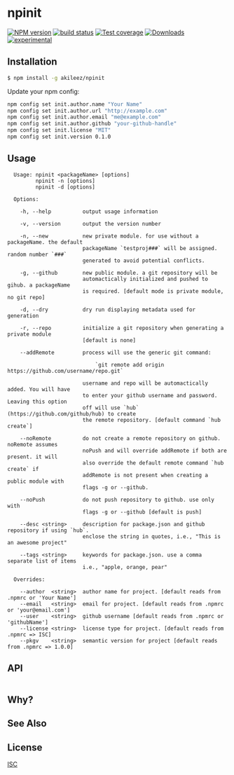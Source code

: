 # npinit
[![NPM version][npm-image]][npm-url]
[![build status][travis-image]][travis-url]
[![Test coverage][coveralls-image]][coveralls-url]
[![Downloads][downloads-image]][downloads-url]
[![experimental][stability-image]][stability-url]



## Installation
```bash
$ npm install -g akileez/npinit
```

Update your npm config:

``` bash
npm config set init.author.name "Your Name"
npm config set init.author.url "http://example.com"
npm config set init.author.email "me@example.com"
npm config set init.author.github "your-github-handle"
npm config set init.license "MIT"
npm config set init.version 0.1.0
```

## Usage
```
  Usage: npinit <packageName> [options]
         npinit -n [options]
         npinit -d [options]

  Options:

    -h, --help          output usage information

    -v, --version       output the version number

    -n, --new           new private module. for use without a packageName. the default
                        packageName `testproj###` will be assigned. random number `###`
                        generated to avoid potential conflicts.

    -g, --github        new public module. a git repository will be
                        automactically initialized and pushed to gihub. a packageName
                        is required. [default mode is private module, no git repo]

    -d, --dry           dry run displaying metadata used for generation

    -r, --repo          initialize a git repository when generating a private module
                        [default is none]

    --addRemote         process will use the generic git command:

                            `git remote add origin https://github.com/username/repo.git`

                        username and repo will be automactically added. You will have
                        to enter your github username and password. Leaving this option
                        off will use `hub` (https://github.com/github/hub) to create
                        the remote repository. [default command `hub create`]

    --noRemote          do not create a remote repository on github. noRemote assumes 
                        noPush and will override addRemote if both are present. it will 
                        also override the default remote command `hub create` if 
                        addRemote is not present when creating a public module with 
                        flags -g or --github.

    --noPush            do not push repository to github. use only with 
                        flags -g or --github [default is push]

    --desc <string>     description for package.json and github repository if using `hub`.
                        enclose the string in quotes, i.e., "This is an awesome project"

    --tags <string>     keywords for package.json. use a comma separate list of items
                        i.e., "apple, orange, pear"

  Overrides:

    --author  <string>  author name for project. [default reads from .npmrc or 'Your Name']
    --email   <string>  email for project. [default reads from .npmrc or 'your@email.com']
    --user    <string>  github username [default reads from .npmrc or 'githubName']
    --license <string>  license type for project. [default reads from .npmrc => ISC]
    --pkgv    <string>  semantic version for project [default reads from .npmrc => 1.0.0]

```

## API
```js

```

## Why?


## See Also


## License
[ISC](https://tldrlegal.com/license/-isc-license)

[npm-image]: https://img.shields.io/npm/v/npinit.svg?style=flat-square
[npm-url]: https://npmjs.org/package/npinit
[travis-image]: https://img.shields.io/travis/akileez/npinit.svg?style=flat-square
[travis-url]: https://travis-ci.org/akileez/npinit
[coveralls-image]: https://img.shields.io/coveralls/akileez/npinit.svg?style=flat-square
[coveralls-url]: https://coveralls.io/r/akileez/npinit?branch=master
[downloads-image]: http://img.shields.io/npm/dm/npinit.svg?style=flat-square
[downloads-url]: https://npmjs.org/package/npinit
[stability-image]: https://img.shields.io/badge/stability-experimental-orange.svg?style=flat-square
[stability-url]: https://github.com/akileez/npinit
